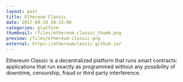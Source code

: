 ```yaml
---
layout: post
title: Ethereum Classic
date: 2017-08-29 20:15:00
categories: platform
thumbnail: /files/ethereum-classic_thumb.png
preview: /files/ethereum-classic.png
external: https://ethereumclassic.github.io/
---
```

Ethereum Classic is a decentralized platform that runs smart contracts: applications that run exactly as programmed without any possibility of downtime, censorship, fraud or third party interference.
